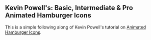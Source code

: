 ## Kevin Powell's: Basic, Intermediate & Pro Animated Hamburger Icons

This is a simple following along of Kevin Powell's tutorial on [Animated Hamburger Icons](https://www.youtube.com/watch?v=R00QiudbD4Y&pp=ygU4a2V2aW4gcG93ZWxsIGJhc2ljLCBpbnRlcm1lZGlhdGUgYW5kIHBybyBoYW1idXJnZXIgaWNvbnM%3D).

